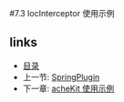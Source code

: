 #7.3 IocInterceptor 使用示例


## links
   * [目录](<preface.md>)
   * 上一节: [SpringPlugin](<7.2.md>)
   * 下一章: [acheKit 使用示例](<8.md>)

